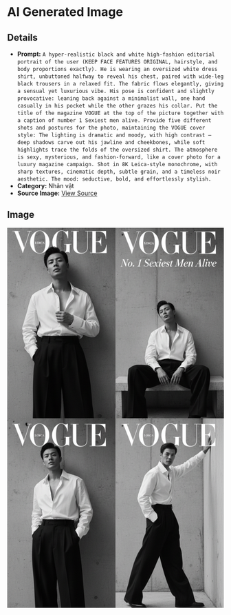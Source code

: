 # AI Generated Image

## Details
- **Prompt:** `A hyper-realistic black and white high-fashion editorial portrait of the user (KEEP FACE FEATURES ORIGINAL, hairstyle, and body proportions exactly).
He is wearing an oversized white dress shirt, unbuttoned halfway to reveal his chest, paired with wide-leg black trousers in a relaxed fit. The fabric flows elegantly, giving a sensual yet luxurious vibe. His pose is confident and slightly provocative: leaning back against a minimalist wall, one hand casually in his pocket while the other grazes his collar.
Put the title of the magazine VOGUE at the top of the picture together with a caption of number 1 Sexiest men alive. Provide five different shots and postures for the photo, maintaining the VOGUE cover style:
The lighting is dramatic and moody, with high contrast — deep shadows carve out his jawline and cheekbones, while soft highlights trace the folds of the oversized shirt. The atmosphere is sexy, mysterious, and fashion-forward, like a cover photo for a luxury magazine campaign.
Shot in 8K Leica-style monochrome, with sharp textures, cinematic depth, subtle grain, and a timeless noir aesthetic. The mood: seductive, bold, and effortlessly stylish.`
- **Category:** Nhân vật
- **Source Image:** [View Source](https://raw.githubusercontent.com/lenzcomvth/ImageLibrary/main/Male.png)

## Image
![AI Generated Image](./image-2025-10-03T00-36-21-144Z.jpg)